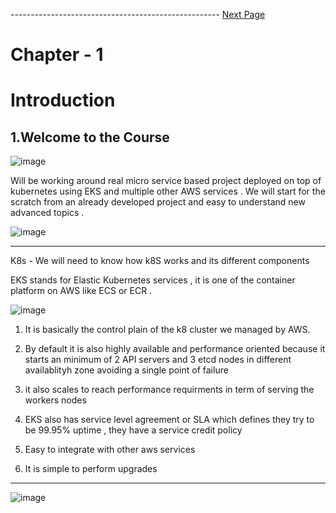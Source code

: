 

---------------------------------------------------- [Next Page](https://github.com/EtricKombat/Course_Practical_Guide_EKS/blob/master/_docs/ch1/what_you_will_learn.md)



# Chapter - 1
# Introduction

## 1.Welcome to the Course

![image](https://user-images.githubusercontent.com/33585301/119449130-dfd0c800-bd4f-11eb-9f03-53a12c91bea4.png)


Will be working around real micro service based project deployed on top of kubernetes using EKS and multiple other AWS services .
We will start for the scratch from an already developed project and easy to understand new advanced topics .





![image](https://user-images.githubusercontent.com/33585301/119449671-8b7a1800-bd50-11eb-8ce8-061fce882838.png)



______________________

K8s - We will need to know how k8S works and its different components 

EKS stands for Elastic Kubernetes services , it is one of the  container platform on AWS like ECS or ECR  . 

![image](https://user-images.githubusercontent.com/33585301/119450853-26bfbd00-bd52-11eb-88b5-6b6f4fa58253.png)



1) It is basically the control plain of the k8 cluster  we managed by AWS.

2) By default it is also highly available and performance oriented because it starts an minimum of 2 API servers and 3 etcd nodes in different availablityh zone avoiding a  single point of failure 

3) it also scales to reach performance requirments in term of serving the workers nodes 
4) EKS also has service level agreement or SLA which defines they try to be 99.95% uptime , they have a service credit policy 
5) Easy to integrate with other aws services 
6) It is simple to perform upgrades  


__________________



![image](https://user-images.githubusercontent.com/33585301/119451007-5cfd3c80-bd52-11eb-977f-20094f1deae4.png)

